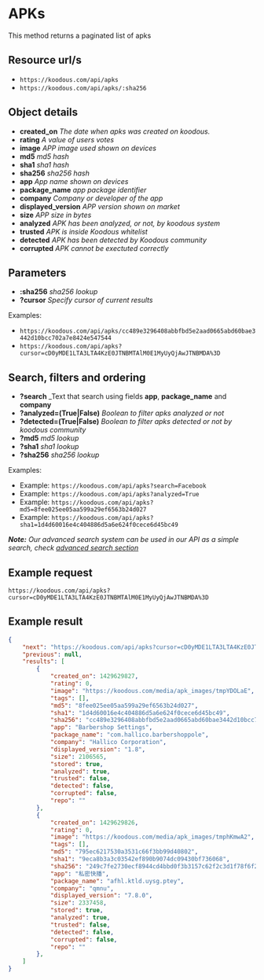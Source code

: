# APKs

This method returns a paginated list of apks

## Resource url/s

* `https://koodous.com/api/apks`
* `https://koodous.com/api/apks/:sha256`


## Object details

* **created_on** _The date when apks was created on koodous._
* **rating** _A value of users votes_
* **image** _APP image used shown on devices_
* **md5** _md5 hash_
* **sha1** _sha1 hash_
* **sha256** _sha256 hash_
* **app** _App name shown on devices_
* **package_name** _app package identifier_
* **company** _Company or developer of the app_
* **displayed_version** _APP version shown on market_
* **size** _APP size in bytes_
* **analyzed** _APK has been analyzed, or not, by koodous system_
* **trusted** _APK is inside Koodous whitelist_
* **detected** _APK has been detected by Koodous community_
* **corrupted** _APK cannot be exectuted correctly_



## Parameters

* **:sha256** _sha256 lookup_
* **?cursor** _Specify cursor of current results_

Examples:

* `https://koodous.com/api/apks/cc489e3296408abbfbd5e2aad0665abd60bae3442d10bcc702a7e8424e547544`
* `https://koodous.com/api/apks?cursor=cD0yMDE1LTA3LTA4KzE0JTNBMTAlM0E1MyUyQjAwJTNBMDA%3D`

## Search, filters and ordering

* **?search** _Text that search using fields **app**, **package_name** and **company**
* **?analyzed=(True|False)** _Boolean to filter apks analyzed or not_
* **?detected=(True|False)** _Boolean to filter apks detected or not by koodous community_
* **?md5** _md5 lookup_
* **?sha1** _sha1 lookup_
* **?sha256** _sha256 lookup_


Examples:

* Example: `https://koodous.com/api/apks?search=Facebook`
* Example: `https://koodous.com/api/apks?analyzed=True`
* Example: `https://koodous.com/api/apks?md5=8fee025ee05aa599a29ef6563b24d027`
* Example: `https://koodous.com/api/apks?sha1=1d4d60016e4c404886d5a6e624f0cece6d45bc49`

_**Note:** Our advanced search system can be used in our API as a simple search, check [advanced search section](/web/the-repo/#advanced-search)_

## Example request

`https://koodous.com/api/apks?cursor=cD0yMDE1LTA3LTA4KzE0JTNBMTAlM0E1MyUyQjAwJTNBMDA%3D`

## Example result
```json
{
    "next": "https://koodous.com/api/apks?cursor=cD0yMDE1LTA3LTA4KzE0JTNBMTAlM0E1MyUyQjAwJTNBMDA%3D",
    "previous": null,
    "results": [
        {
            "created_on": 1429629827,
            "rating": 0,
            "image": "https://koodous.com/media/apk_images/tmpYDOLaE",
            "tags": [],
            "md5": "8fee025ee05aa599a29ef6563b24d027",
            "sha1": "1d4d60016e4c404886d5a6e624f0cece6d45bc49",
            "sha256": "cc489e3296408abbfbd5e2aad0665abd60bae3442d10bcc702a7e8424e547544",
            "app": "Barbershop Settings",
            "package_name": "com.hallico.barbershoppole",
            "company": "Hallico Corporation",
            "displayed_version": "1.8",
            "size": 2106565,
            "stored": true,
            "analyzed": true,
            "trusted": false,
            "detected": false,
            "corrupted": false,
            "repo": ""
        },
        {
            "created_on": 1429629826,
            "rating": 0,
            "image": "https://koodous.com/media/apk_images/tmphKmwA2",
            "tags": [],
            "md5": "795ec6217530a3531c66f3bb99d40802",
            "sha1": "9eca8b3a3c03542ef890b9074dc09430bf736068",
            "sha256": "249c7fe2730ecf8944cd4bbd0f3b3157c62f2c3d1f78f6f29e07b4c818c15487",
            "app": "私密快播",
            "package_name": "afhl.ktld.uysg.ptey",
            "company": "qmnu",
            "displayed_version": "7.8.0",
            "size": 2337458,
            "stored": true,
            "analyzed": true,
            "trusted": false,
            "detected": false,
            "corrupted": false,
            "repo": ""
        },
    ]
}
```